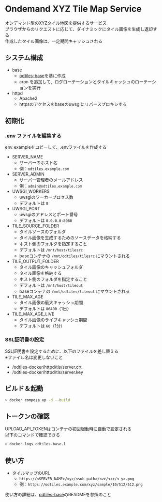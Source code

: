 # Ondemand XYZ Tile Map Service
オンデマンド型のXYZタイル地図を提供するサービス  
ブラウザからのリクエストに応じて、ダイナミックにタイル画像を生成し返却する  
作成したタイル画像は、一定期間キャッシュされる

## システム構成
- base
    - [odtiles-base](https://github.com/take4iso/odtiles-base)を基に作成
    - cron を追加して、ログローテーションとタイルキャッシュのローテーションを実行
- httpd
    - Apache2
    - httpsのアクセスをbaseのuwsgiにリバースプロキシする

## 初期化
### .env ファイルを編集する
env_exampleをコピーして、.envファイルを作成する
- SERVER_NAME
    - サーバーのホスト名
    - 例：`odtiles.example.com`
- SERVER_ADMIN
    - サーバー管理者のメールアドレス
    - 例：`admin@odtiles.example.com`
- UWSGI_WORKERS
    - uwsgiのワーカープロセス数
    - デフォルトは `8`
- UWSGI_PORT
    - uwsgiのアドレスとポート番号
    - デフォルトは `0.0.0.0:8080`
- TILE_SOURCE_FOLDER
    - タイルソースのフォルダ
    - タイル画像を生成するためのソースデータを格納する
    - ホスト側のフォルダを指定すること
    - デフォルトは `/mnt/host/tilesrc`
    - baseコンテナの `/mnt/odtiles/tilesrc` にマウントされる
- TILE_OUTPUT_FOLDER
    - タイル画像のキャッシュフォルダ
    - タイル画像を格納する
    - ホスト側のフォルダを指定すること
    - デフォルトは `/mnt/host/tileout`
    - baseコンテナの `/mnt/odtiles/tileout` にマウントされる
- TILE_MAX_AGE
    - タイル画像の最大キャッシュ期間
    - デフォルトは `86400`（1日）
- TILE_MAX_AGE_LIVE
    - タイル画像のライブキャッシュ期間
    - デフォルトは `60`（1分）

### SSL証明書の設定
SSL証明書を設定するために、以下のファイルを差し替える  
※ファイル名は変更しないこと
- /odtiles-docker/httpd/tls/server.crt
- /odtiles-docker/httpd/tls/server.key

## ビルド＆起動
```bash
> docker compose up -d --build
```
## トークンの確認
UPLOAD_API_TOKENはコンテナの初回起動時に自動で設定される  
以下のコマンドで確認できる
```bash
> docker logs odtiles-base-1
```
## 使い方
- タイルマップのURL
    - `https://<SERVER_NAME>/xyz/<sub path>/<z>/<x>/<-y>.png`
    - 例：`https://odtiles.example.com/xyz/sample/10/512/512.png`


使い方の詳細は、[odtiles-base](https://github.com/take4iso/odtiles-base)のREADMEを参照のこと